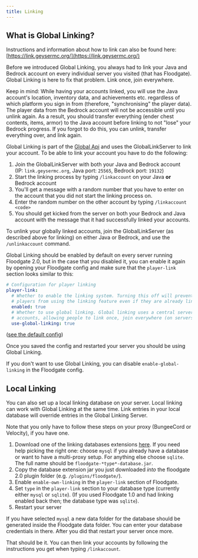 ```yaml
---
title: Linking
---
```


## What is Global Linking?

Instructions and information about how to link can also be found here: [https://link.geysermc.org/](https://link.geysermc.org/)

Before we introduced Global Linking, you always had to link your Java and Bedrock account on every individual server you visited (that has Floodgate). Global Linking is here to fix that problem. Link once, join everywhere.  

Keep in mind: While having your accounts linked, you will use the Java account's location, inventory data, and achievements etc. regardless of which platform you sign in from (therefore, "synchronising" the player data). The player data from the Bedrock account will not be accessible until you unlink again. As a result, you should transfer everything (ender chest contents, items, armor) to the Java account before linking to not "lose" your Bedrock progress. If you forgot to do this, you can unlink, transfer everything over, and link again.

Global Linking is part of the [Global Api](/geyser/global-api) and uses the GlobalLinkServer to link your account. To be able to link your account you have to do the following:
1. Join the GlobalLinkServer with both your Java and Bedrock account  
   (IP: `link.geysermc.org`, Java port: `25565`, Bedrock port: `19132`)
2. Start the linking process by typing `/linkaccount` on your Java **or** Bedrock account
3. You'll get a message with a random number that you have to enter on the account that you did not start the linking process on.
4. Enter the random number on the other account by typing `/linkaccount <code>`
5. You should get kicked from the server on both your Bedrock and Java account with the message that it had successfully linked your accounts.

To unlink your globally linked accounts, join the GlobalLinkServer (as described above for linking) on either Java or Bedrock, and use the `/unlinkaccount` command. 

Global Linking should be enabled by default on every server running Floodgate 2.0, but in the case that you disabled it, you can enable it again by opening your Floodgate config and make sure that the `player-link` section looks similar to this:
```yml
# Configuration for player linking
player-link:
  # Whether to enable the linking system. Turning this off will prevent
  # players from using the linking feature even if they are already linked.
  enabled: true
  # Whether to use global linking. Global linking uses a central server to request link
  # accounts, allowing people to link once, join everywhere (on servers with global linking).
  use-global-linking: true
```
([see the default config](https://github.com/GeyserMC/Floodgate/blob/master/core/src/main/resources/config.yml))

Once you saved the config and restarted your server you should be using Global Linking.

If you don't want to use Global Linking, you can disable `enable-global-linking` in the Floodgate config.

## Local Linking
You can also set up a local linking database on your server. Local linking can work with Global Linking at the same time. Link entries in your local database will override entries in the Global Linking Server.

Note that you only have to follow these steps on your proxy (BungeeCord or Velocity), if you have one.

1. Download one of the linking databases extensions [here](https://ci.opencollab.dev/job/GeyserMC/job/Floodgate/job/master/).
   If you need help picking the right one: choose `mysql` if you already have a database or want to have a multi-proxy setup. For anything else choose `sqlite`. The full name should be `floodgate-*type*-database.jar`.
2. Copy the database extension jar you just downloaded *into* the floodgate 2.0 plugin folder (e.g. `/plugins/floodgate/`).
3. Enable `enable-own-linking` in the `player-link` section of Floodgate.
4. Set `type` in the `player-link` section to your database type (currently either `mysql` or `sqlite`). (If you used Floodgate 1.0 and had linking enabled back then; the database type was `sqlite`).
5. Restart your server

If you have selected `mysql` a new data folder for the database should be generated inside the Floodgate data folder. You can enter your database credentials in there. After you did that restart your server once more.

That should be it. You can then link your accounts by following the instructions you get when typing `/linkaccount`.
